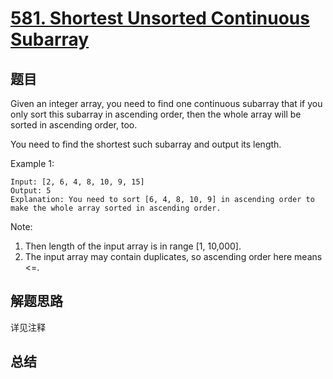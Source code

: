 # [581. Shortest Unsorted Continuous Subarray](https://leetcode.com/problems/shortest-unsorted-continuous-subarray/)

## 题目
Given an integer array, you need to find one continuous subarray that if you only sort this subarray in ascending order, then the whole array will be sorted in ascending order, too.

You need to find the shortest such subarray and output its length.

Example 1:
```
Input: [2, 6, 4, 8, 10, 9, 15]
Output: 5
Explanation: You need to sort [6, 4, 8, 10, 9] in ascending order to make the whole array sorted in ascending order.
```
Note:
1. Then length of the input array is in range [1, 10,000].
1. The input array may contain duplicates, so ascending order here means <=.

## 解题思路
详见注释

## 总结


